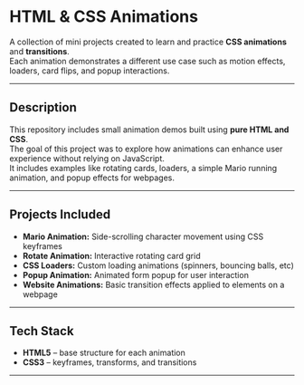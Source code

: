 # HTML & CSS Animations

A collection of mini projects created to learn and practice **CSS animations** and **transitions**.  
Each animation demonstrates a different use case such as motion effects, loaders, card flips, and popup interactions.

---

## Description
This repository includes small animation demos built using **pure HTML and CSS**.  
The goal of this project was to explore how animations can enhance user experience without relying on JavaScript.  
It includes examples like rotating cards, loaders, a simple Mario running animation, and popup effects for webpages.

---

## Projects Included
- **Mario Animation:** Side-scrolling character movement using CSS keyframes  
- **Rotate Animation:** Interactive rotating card grid  
- **CSS Loaders:** Custom loading animations (spinners, bouncing balls, etc)  
- **Popup Animation:** Animated form popup for user interaction  
- **Website Animations:** Basic transition effects applied to elements on a webpage  

---

## Tech Stack
- **HTML5** – base structure for each animation  
- **CSS3** – keyframes, transforms, and transitions  

---
